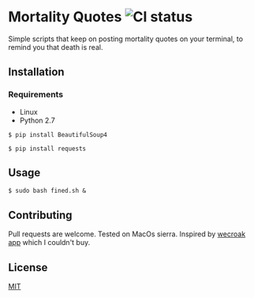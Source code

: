 # Mortality Quotes ![CI status](https://img.shields.io/badge/build-passing-brightgreen.svg)

Simple scripts that keep on posting mortality quotes on your terminal, to remind you that death is real.

## Installation

### Requirements
* Linux
* Python 2.7 

`$ pip install BeautifulSoup4 `

`$ pip install requests `

## Usage

`$ sudo bash fined.sh &`


## Contributing
Pull requests are welcome. 
Tested on MacOs sierra.
Inspired by [wecroak app](https://www.wecroak.com) which I couldn't buy.
 
## License
[MIT](https://choosealicense.com/licenses/mit/)
